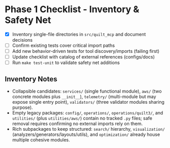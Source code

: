 <!-- markdownlint-disable MD013 -->
# Phase 1 Checklist - Inventory & Safety Net

 - [x] Inventory single-file directories in `src/quilt_mcp` and document decisions
- [ ] Confirm existing tests cover critical import paths
- [ ] Add new behavior-driven tests for tool discovery/imports (failing first)
- [ ] Update checklist with catalog of external references (configs/docs)
- [ ] Run `make test-unit` to validate safety net additions

## Inventory Notes

- Collapsible candidates: `services/` (single functional module), `aws/` (two concrete modules plus `__init__`), `telemetry/` (multi-module but may expose single entry point), `validators/` (three validator modules sharing purpose).
- Empty legacy packages: `config/`, `operations/`, `operations/quilt3/`, and `utilities/` (plus `utilities/aws/`) contain no tracked `.py` files; safe removal requires confirming no external imports rely on them.
- Rich subpackages to keep structured: `search/` hierarchy, `visualization/` (analyzers/generators/layouts/utils), and `optimization/` already house multiple cohesive modules.
